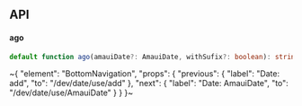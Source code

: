 

## API

#### ago

```ts
default function ago(amauiDate?: AmauiDate, withSufix?: boolean): string;
```


~{
  "element": "BottomNavigation",
  "props": {
    "previous": {
      "label": "Date: add",
      "to": "/dev/date/use/add"
    },
    "next": {
      "label": "Date: AmauiDate",
      "to": "/dev/date/use/AmauiDate"
    }
  }
}~
